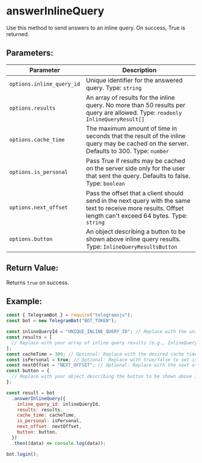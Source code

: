 # answerInlineQuery

Use this method to send answers to an inline query. On success, True is returned.

## Parameters:

| Parameter                 | Description                                                                                                                                                 |
| ------------------------- | ----------------------------------------------------------------------------------------------------------------------------------------------------------- |
| `options.inline_query_id` | Unique identifier for the answered query. Type: `string`                                                                                                    |
| `options.results`         | An array of results for the inline query. No more than 50 results per query are allowed. Type: `readonly InlineQueryResult[]`                               |
| `options.cache_time`      | The maximum amount of time in seconds that the result of the inline query may be cached on the server. Defaults to 300. Type: `number`                      |
| `options.is_personal`     | Pass True if results may be cached on the server side only for the user that sent the query. Defaults to false. Type: `boolean`                             |
| `options.next_offset`     | Pass the offset that a client should send in the next query with the same text to receive more results. Offset length can't exceed 64 bytes. Type: `string` |
| `options.button`          | An object describing a button to be shown above inline query results. Type: `InlineQueryResultsButton`                                                      |

## Return Value:

Returns `true` on success.

## Example:

```javascript
const { TelegramBot } = require("telegramsjs");
const bot = new TelegramBot("BOT_TOKEN");

const inlineQueryId = "UNIQUE_INLINE_QUERY_ID"; // Replace with the unique identifier for the answered query
const results = [
  // Replace with your array of inline query results (e.g., InlineQueryResultArticle, InlineQueryResultPhoto, etc.)
];
const cacheTime = 300; // Optional: Replace with the desired cache time in seconds (default is 300)
const isPersonal = true; // Optional: Replace with true/false to set is_personal (default is false)
const nextOffset = "NEXT_OFFSET"; // Optional: Replace with the next offset string for pagination
const button = {
  // Replace with your object describing the button to be shown above inline query results (e.g., InlineQueryResultsButton)
};

const result = bot
  .answerInlineQuery({
    inline_query_id: inlineQueryId,
    results: results,
    cache_time: cacheTime,
    is_personal: isPersonal,
    next_offset: nextOffset,
    button: button,
  })
  .then((data) => console.log(data));

bot.login();
```

